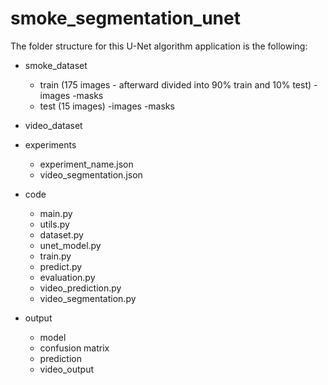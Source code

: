 # smoke_segmentation_unet
The folder structure for this U-Net algorithm application is the following:
- smoke_dataset
    - train (175 images - afterward divided into 90% train and 10% test)
        -images
        -masks
    - test (15 images)
        -images
        -masks

- video_dataset

- experiments
    - experiment_name.json
    - video_segmentation.json

- code
    - main.py
    - utils.py
    - dataset.py
    - unet_model.py
    - train.py
    - predict.py
    - evaluation.py
    - video_prediction.py
    - video_segmentation.py

- output
    - model
    - confusion matrix
    - prediction
    - video_output
